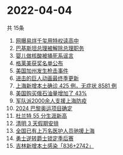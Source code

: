 # 2022-04-04
  共 15条

  <!-- BEGIN -->
  <!-- 最后更新时间:Mon Apr 04 2022 09:12:52 GMT+0000 (Coordinated Universal Time) -->
  1. [网曝易烊千玺用特权读高中](https://www.zhihu.com/search?q=易烊千玺特权)
1. [巴基斯坦总理被解除总理职务](https://www.zhihu.com/search?q=巴基斯坦)
1. [婴儿做核酸被捅死系谣言](https://www.zhihu.com/search?q=婴儿做核酸被捅死)
1. [格莱美获奖名单公布](https://www.zhihu.com/search?q=格莱美)
1. [美国加州发生枪击事件](https://www.zhihu.com/search?q=加州枪击)
1. [进击的巨人动画最终季更新](https://www.zhihu.com/search?q=进击的巨人)
1. [上海新增本土确诊 425 例，无症状 8581 例](https://www.zhihu.com/search?q=上海新增)
1. [美国购买俄石油量增加了 43%](https://www.zhihu.com/search?q=美国购买俄石油量增加)
1. [军队派2000余人支援上海防疫](https://www.zhihu.com/search?q=军队驰援)
1. [2024 巴黎奥运项目确定](https://www.zhihu.com/search?q=巴黎奥运)
1. [杜兰特 55 分生涯新高](https://www.zhihu.com/search?q=杜兰特)
1. [清明 3 天假期安排](https://www.zhihu.com/search?q=清明假期)
1. [全国已有上万名医护人员驰援上海](https://www.zhihu.com/search?q=驰援上海)
1. [勇士逆转爵士锁定季后赛](https://www.zhihu.com/search?q=勇士)
1. [吉林新增本土感染「836+2742」](https://www.zhihu.com/search?q=吉林新增)
  <!-- END -->
  